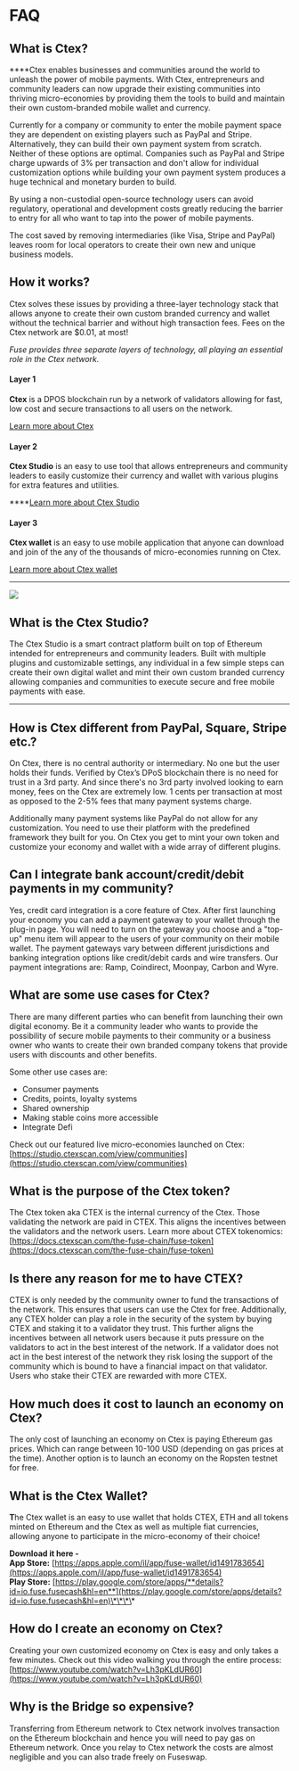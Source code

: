 # FAQ

## What is Ctex?

  
****Ctex enables businesses and communities around the world to unleash the power of mobile payments. With Ctex, entrepreneurs and community leaders can now upgrade their existing communities into thriving micro-economies by providing them the tools to build and maintain their own custom-branded mobile wallet and currency. 

Currently for a company or community to enter the mobile payment space they are dependent on existing players such as PayPal and Stripe. Alternatively, they can build their own payment system from scratch. Neither of these options are optimal. Companies such as PayPal and Stripe charge upwards of 3% per transaction and don't allow for individual customization options while building your own payment system produces a huge technical and monetary burden to build. 

By using a non-custodial open-source technology users can avoid regulatory, operational and development costs greatly reducing the barrier to entry for all who want to tap into the power of mobile payments. 

The cost saved by removing intermediaries \(like Visa, Stripe and PayPal\) leaves room for local operators to create their own new and unique business models.



## How it works? 

Ctex solves these issues by providing a three-layer technology stack that allows anyone to create their own custom branded currency and wallet without the technical barrier and without high transaction fees. Fees on the Ctex network are $0.01, at most!

_Fuse provides three separate layers of technology, all playing an essential role in the Ctex network._ 

#### **Layer 1**

**Ctex** is a DPOS blockchain run by a network of validators allowing for fast, low cost and secure transactions to all users on the network. 

[Learn more about Ctex](https://docs.ctexscan.com/become-a-validator/how-to-become-a-validator)

#### **Layer 2**

**Ctex Studio** is an easy to use tool that allows entrepreneurs and community leaders to easily customize their currency and wallet with various plugins for extra features and utilities.   
  
****[Learn more about Ctex Studio](https://docs.ctexscan.com/the-fuse-studio/overview)

#### **Layer 3**

**Ctex wallet** is an easy to use mobile application that anyone can download and join of the any of the thousands of micro-economies running on Ctex. 

[Learn more about Ctex wallet](https://docs.ctexscan.com/the-mobile-wallet/overview)  
****

![](../.gitbook/assets/stack-faq.jpg)

## **What is the Ctex Studio?**

The Ctex Studio is a smart contract platform built on top of Ethereum intended for entrepreneurs and community leaders. Built with multiple plugins and customizable settings, any individual in a few simple steps can create their own digital wallet and mint their own custom branded currency allowing companies and communities to execute secure and free mobile payments with ease.   
****

## **How is Ctex different from PayPal, Square, Stripe etc.?** 

On Ctex, there is no central authority or intermediary. No one but the user holds their funds. Verified by Ctex’s DPoS blockchain there is no need for trust in a 3rd party. And since there's no 3rd party involved looking to earn money, fees on the Ctex are extremely low. 1 cents per transaction at most as opposed to the 2-5% fees that many payment systems charge. 

Additionally many payment systems like PayPal do not allow for any customization. You need to use their platform with the predefined framework they built for you. On Ctex you get to mint your own token and customize your economy and wallet with a wide array of different plugins. 

## **Can I integrate bank account/credit/debit payments in my community?**

Yes, credit card integration is a core feature of Ctex. After first launching your economy you can add a payment gateway to your wallet through the plug-in page. You will need to turn on the gateway you choose and a "top-up" menu item will appear to the users of your community on their mobile wallet. The payment gateways vary between different jurisdictions and banking integration options like credit/debit cards and wire transfers. Our payment integrations are: Ramp, Coindirect, Moonpay, Carbon and Wyre.

## **What are some use cases for Ctex?** 

There are many different parties who can benefit from launching their own digital economy. Be it a community leader who wants to provide the possibility of secure mobile payments to their community or a business owner who wants to create their own branded company tokens that provide users with discounts and other benefits. 

Some other use cases are:

* Consumer payments
* Credits, points, loyalty systems
* Shared ownership
* Making stable coins more accessible
* Integrate Defi

Check out our featured live micro-economies launched on Ctex: [https://studio.ctexscan.com/view/communities](https://studio.ctexscan.com/view/communities)

## **What is the purpose of the Ctex token?** 

The Ctex token aka CTEX is the internal currency of the Ctex.  Those validating the network are paid in CTEX. This aligns the incentives between the validators and the network users. Learn more about CTEX tokenomics: [https://docs.ctexscan.com/the-fuse-chain/fuse-token](https://docs.ctexscan.com/the-fuse-chain/fuse-token)

## **Is there any reason for me to have CTEX?** 

CTEX is only needed by the community owner to fund the transactions of the network. This ensures that users can use the Ctex for free. Additionally, any CTEX holder can play a role in the security of the system by buying CTEX and staking it to a validator they trust. This further aligns the incentives between all network users because it puts pressure on the validators to act in the best interest of the network. If a validator does not act in the best interest of the network they risk losing the support of the community which is bound to have a financial impact on that validator. Users who stake their CTEX are rewarded with more CTEX. 

## **How much does it cost to launch an economy on Ctex?**

The only cost of launching an economy on Ctex is paying Ethereum gas prices. Which can range between 10-100 USD \(depending on gas prices at the time\). Another option is to launch an economy on the Ropsten testnet for free. 

## **What is the Ctex Wallet?** 

**T**he Ctex wallet is an easy to use wallet that holds CTEX, ETH and all tokens minted on Ethereum and the Ctex as well as multiple fiat currencies, allowing anyone to participate in the micro-economy of their choice!  
  
**Download it here -   
App Store:** [https://apps.apple.com/il/app/fuse-wallet/id1491783654](https://apps.apple.com/il/app/fuse-wallet/id1491783654)  
**Play Store:** [https://play.google.com/store/apps/**details?id=io.fuse.fusecash&hl=en**](https://play.google.com/store/apps/details?id=io.fuse.fusecash&hl=en)\*\*\*\*

## **How do I create an economy on Ctex?**

Creating your own customized economy on Ctex is easy and only takes a few minutes. Check out this video walking you through the entire process: [https://www.youtube.com/watch?v=Lh3pKLdUR60](https://www.youtube.com/watch?v=Lh3pKLdUR60)

## Why is the Bridge so expensive? 

Transferring from Ethereum network to Ctex network involves transaction on the Ethereum blockchain and hence you will need to pay gas on Ethereum network. Once you relay to Ctex network the costs are almost negligible and you can also trade freely on Fuseswap.

